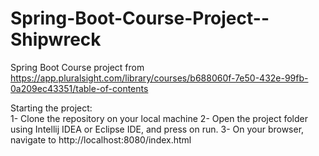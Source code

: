 # Spring-Boot-Course-Project--Shipwreck
Spring Boot
Course project from https://app.pluralsight.com/library/courses/b688060f-7e50-432e-99fb-0a209ec43351/table-of-contents


Starting the project: <br>
1- Clone the repository on your local machine
2- Open the project folder using Intellij IDEA or Eclipse IDE, and press on run.
3- On your browser, navigate to http://localhost:8080/index.html
